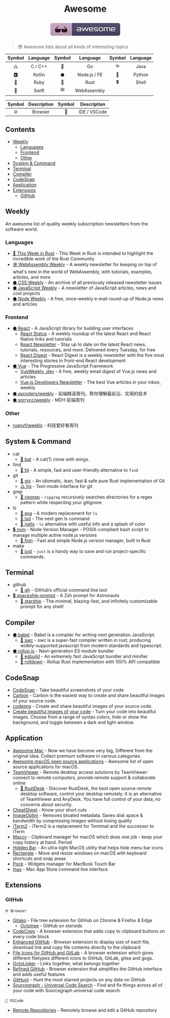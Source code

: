 <h1 align="center">
<p>Awesome</p>
<img src="./assets/awesome.svg" alt="Awesome" />
</h1>

> 😎 Awesome lists about all kinds of interesting topics

| Symbol | Language | Symbol |   Language   | Symbol | Language |
| :----: | :------: | :----: | :----------: | :----: | :------: |
|   △    | C / C++  |   🐹   |      Go      |   ☕    |   Java   |
|   🅺   |  Kotlin  |   ⬢   | Node.js / FE |   🐍    |  Python  |
|   💎   |   Ruby   |   🦀   |     Rust     |   💲    |  Shell   |
|   🐧   |  Swift   |   🕸   | WebAssembly  |         |          |

| Symbol | Description | Symbol | Description  |
| :----: | :---------: | :----: | :----------: |
|   🌐   |   Browser   |   💠   | IDE / VSCode |

<h2>Contents</h2>

- [Weekly](#weekly)
  - [Languages](#languages)
  - [Frontend](#frontend)
  - [Other](#other)
- [System & Command](#system--command)
- [Terminal](#terminal)
- [Compiler](#compiler)
- [CodeSnap](#codesnap)
- [Application](#application)
- [Extensions](#extensions)
  - [GitHub](#github)

## Weekly

An awesome list of quality weekly subscription newsletters from the software world.

### Languages

- [🦀 This Week in Rust](https://this-week-in-rust.org) - This Week in Rust is intended to highlight the incredible work of the Rust Community
- [🕸 WebAssembly Weekly](https://wasmweekly.news) - A weekly newsletter for keeping on top of what's new in the world of WebAssembly, with tutorials, examples, articles, and more
- [⬢ CSS Weekly](https://css-weekly.com/archives) - An archive of all previously released newsletter issues
- [⬢ JavaScript Weekly](https://javascriptweekly.com/) - A newsletter of JavaScript articles, news and cool projects
- [⬢ Node Weekly](https://nodeweekly.com/) - A free, once–weekly e-mail round-up of Node.js news and articles

### Frontend

- [⬢ React](https://reactjs.org/) - A JavaScript library for building user interfaces
  - [React Status](https://react.statuscode.com/) - A weekly roundup of the latest React and React Native links and tutorials
  - [React Newsletter](https://reactnewsletter.com/) - Stay up to date on the latest React news, tutorials, resources, and more. Delivered every Tuesday, for free
  - [React Digest](https://reactdigest.net/) - React Digest is a weekly newsletter with the five most interesting stories in front-end React development
- [⬢ Vue](https://vuejs.org/) - The Progressive JavaScript Framework
  - [VueWeekly .dev](https://www.vueweekly.dev/) - A free, weekly email digest of Vue.js news and articles
  - [Vue.js Developers Newsletter](https://vuejsdevelopers.com/newsletter/) - The best Vue articles in your inbox, weekly
- [⬢ ascoders/weekly](https://github.com/ascoders/weekly) - 前端精读周刊。帮你理解最前沿、实用的技术
- [⬢ sorrycc/weekly](https://github.com/sorrycc/weekly) - MDH 前端周刊

### Other

- [ruanyf/weekly](https://github.com/ruanyf/weekly) - 科技爱好者周刊

## System & Command

- cat
  - [🦀 bat](https://github.com/sharkdp/bat) - A cat(1) clone with wings.
- find
  - [🦀 fd](https://github.com/sharkdp/fd) - A simple, fast and user-friendly alternative to `find`
- git
  - [🦀 gix](https://github.com/Byron/gitoxide) - An idiomatic, lean, fast & safe pure Rust implementation of Git
  - [△ tig](https://github.com/jonas/tig) - Text-mode interface for git
- grep
  - [🦀 ripgrep](https://github.com/BurntSushi/ripgrep) - `ripgrep` recursively searches directories for a regex pattern while respecting your gitignore
- ls
  - [🦀 exa](https://github.com/ogham/exa) - A modern replacement for `ls`
  - [🦀 lsd](https://github.com/Peltoche/lsd) - The next gen ls command
  - [🦀 natls](https://github.com/willdoescode/nat) - `ls` alternative with useful info and a splash of color
- [💲 nvm](https://github.com/nvm-sh/nvm) - Node Version Manager - POSIX-compliant bash script to manage multiple active node.js versions
  - [🦀 fnm](https://github.com/Schniz/fnm) - Fast and simple Node.js version manager, built in Rust
- make
  - [🦀 just](https://github.com/casey/just) - `just` is a handy way to save and run project-specific commands.

## Terminal

- github
  - [🐹 gh](https://github.com/cli/cli) - GitHub’s official command line tool
- [💲 spaceship-prompt](https://github.com/spaceship-prompt/spaceship-prompt) - A Zsh prompt for Astronauts
  - [🦀 starship](https://github.com/starship/starship) - The minimal, blazing-fast, and infinitely customizable prompt for any shell!

## Compiler

- [⬢ babel](https://babel.dev/) - Babel is a compiler for writing next generation JavaScript.
  - [🦀 swc](https://github.com/swc-project/swc) - swc is a super-fast compiler written in rust; producing widely-supported javascript from modern standards and typescript.
- [⬢ rollup.js](https://rollupjs.org/) - Next-generation ES module bundler
  - [🐹 esbuild](https://esbuild.github.io/) - An extremely fast JavaScript bundler and minifier
  - [🦀 rolldown](https://github.com/Brooooooklyn/rolldown) - Rollup Rust implementation with 100% API compatible

## CodeSnap

- [CodeSnap](https://marketplace.visualstudio.com/items?itemName=adpyke.codesnap) - Take beautiful screenshots of your code
- [Carbon](https://carbon.now.sh/) - Carbon is the easiest way to create and share beautiful images of your source code.
- [codeimg](https://codeimg.io/) - Create and share beautiful images of your source code.
- [Create beautiful images of your code](https://ray.so/) - Turn your code into beautiful images. Choose from a range of syntax colors, hide or show the background, and toggle between a dark and light window.

## Application

- [Awesome Mac](https://github.com/jaywcjlove/awesome-mac) - Now we have become very big, Different from the original idea. Collect premium software in various categories.
- [Awesome macOS open source applications](https://github.com/serhii-londar/open-source-mac-os-apps) - Awesome list of open source applications for macOS.
- [TeamViewer](https://www.teamviewer.com/) - Remote desktop access solutions by TeamViewer: connect to remote computers, provide remote support & collaborate online
  - [🦀 RustDesk](https://github.com/rustdesk/rustdesk) - Discover RustDesk, the best open source remote desktop software, control your desktop remotely. It is an alternative of TeamViewer and AnyDesk. You have full control of your data, no concerns about security.
- [CheatSheet](https://www.mediaatelier.com/CheatSheet) - Know your short cuts
- [ImageOptim](https://imageoptim.com/mac) - Removes bloated metadata. Saves disk space & bandwidth by compressing images without losing quality
- [iTerm2](https://iterm2.com/) - iTerm2 is a replacement for Terminal and the successor to iTerm
- [Maccy](https://maccy.app/) - Clipboard manager for macOS which does one job - keep your copy history at hand. Period
- [Hidden Bar](https://github.com/dwarvesf/hidden) - An ultra-light MacOS utility that helps hide menu bar icons
- [Rectangle](https://github.com/rxhanson/Rectangle) - Move and resize windows on macOS with keyboard shortcuts and snap areas
- [Pock](https://github.com/pock/pock) - Widgets manager for MacBook Touch Bar
- [mas](https://github.com/mas-cli/mas) - Mac App Store command line interface

## Extensions

### GitHub

`🌐 Browser`

- [Gitako](https://github.com/EnixCoda/Gitako) - File tree extension for GitHub on Chrome & Firefox & Edge
  - [Octotree](https://www.octotree.io/) - GitHub on steroids
- [CodeCopy](https://github.com/zenorocha/codecopy) - A browser extension that adds copy to clipboard buttons on every code block
- [Enhanced GitHub](https://github.com/softvar/enhanced-github) - Browser extension to display size of each file, download link and copy file contents directly to the clipboard
- [File Icons for GitHub and GitLab](https://github.com/homerchen19/github-file-icons) - A browser extension which gives different filetypes different icons to GitHub, GitLab, gitea and gogs.
- [OctoLinker](https://github.com/OctoLinker/OctoLinker) - Links together, what belongs together
- [Refined GitHub](https://github.com/sindresorhus/refined-github) - Browser extension that simplifies the GitHub interface and adds useful features
- [GitHunt](https://github.com/kamranahmedse/githunt) - Hunt the most starred projects on any date on GitHub
- [Sourcegraph - Universal Code Search](https://sourcegraph.com) - Find and fix things across all of your code with Sourcegraph universal code search.

`💠 VSCode`

- [Remote Repositories](https://marketplace.visualstudio.com/items?itemName=GitHub.remotehub) - Remotely browse and edit a GitHub repository
